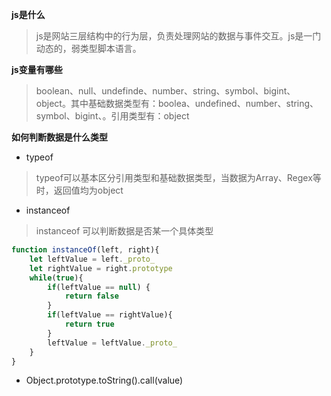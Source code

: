 **js是什么**
> js是网站三层结构中的行为层，负责处理网站的数据与事件交互。js是一门动态的，弱类型脚本语言。

**js变量有哪些**
> boolean、null、undefinde、number、string、symbol、bigint、object。其中基础数据类型有：boolea、undefined、number、string、symbol、bigint、。引用类型有：object

**如何判断数据是什么类型**

- typeof
> typeof可以基本区分引用类型和基础数据类型，当数据为Array、Regex等时，返回值均为object

- instanceof
> instanceof 可以判断数据是否某一个具体类型
```javascript
function instanceOf(left, right){
    let leftValue = left._proto_
    let rightValue = right.prototype
    while(true){
        if(leftValue == null) {
            return false
        } 
        if(leftValue == rightValue){
            return true
        }
        leftValue = leftValue._proto_
    }
}
```

- Object.prototype.toString().call(value)






